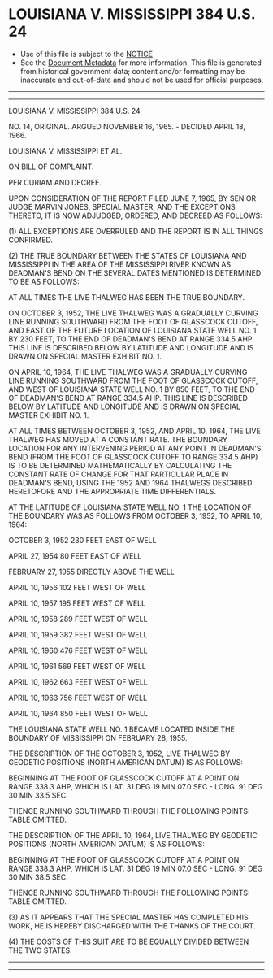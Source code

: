 ---
---

# LOUISIANA V. MISSISSIPPI 384 U.S. 24

* Use of this file is subject to the [NOTICE](https://github.com/publicdocs/notice/blob/master/NOTICE)
* See the [Document Metadata](../../../) for more information.
  This file is generated from historical government data; content and/or formatting may be inaccurate and out-of-date and should not be used for official purposes.

----------
----------

LOUISIANA V. MISSISSIPPI 384 U.S. 24

NO. 14, ORIGINAL.  ARGUED NOVEMBER 16, 1965.  - DECIDED APRIL 18, 1966.

LOUISIANA V. MISSISSIPPI ET AL.

ON BILL OF COMPLAINT.

PER CURIAM AND DECREE.

UPON CONSIDERATION OF THE REPORT FILED JUNE 7, 1965, BY SENIOR JUDGE MARVIN JONES, SPECIAL MASTER, AND THE EXCEPTIONS THERETO, IT IS NOW ADJUDGED, ORDERED, AND DECREED AS FOLLOWS:

(1)  ALL EXCEPTIONS ARE OVERRULED AND THE REPORT IS IN ALL THINGS CONFIRMED.

(2)  THE TRUE BOUNDARY BETWEEN THE STATES OF LOUISIANA AND MISSISSIPPI IN THE AREA OF THE MISSISSIPPI RIVER KNOWN AS DEADMAN'S BEND ON THE SEVERAL DATES MENTIONED IS DETERMINED TO BE AS FOLLOWS:

AT ALL TIMES THE LIVE THALWEG HAS BEEN THE TRUE BOUNDARY.

ON OCTOBER 3, 1952, THE LIVE THALWEG WAS A GRADUALLY CURVING LINE RUNNING SOUTHWARD FROM THE FOOT OF GLASSCOCK CUTOFF, AND EAST OF THE FUTURE LOCATION OF LOUISIANA STATE WELL NO. 1 BY 230 FEET, TO THE END OF DEADMAN'S BEND AT RANGE 334.5 AHP.  THIS LINE IS DESCRIBED BELOW BY LATITUDE AND LONGITUDE AND IS DRAWN ON SPECIAL MASTER EXHIBIT NO. 1.

ON APRIL 10, 1964, THE LIVE THALWEG WAS A GRADUALLY CURVING LINE RUNNING SOUTHWARD FROM THE FOOT OF GLASSCOCK CUTOFF, AND WEST OF LOUISIANA STATE WELL NO. 1 BY 850 FEET, TO THE END OF DEADMAN'S BEND AT RANGE 334.5 AHP.  THIS LINE IS DESCRIBED BELOW BY LATITUDE AND LONGITUDE AND IS DRAWN ON SPECIAL MASTER EXHIBIT NO. 1.

AT ALL TIMES BETWEEN OCTOBER 3, 1952, AND APRIL 10, 1964, THE LIVE THALWEG HAS MOVED AT A CONSTANT RATE.  THE BOUNDARY LOCATION FOR ANY INTERVENING PERIOD AT ANY POINT IN DEADMAN'S BEND (FROM THE FOOT OF GLASSCOCK CUTOFF TO RANGE 334.5 AHP) IS TO BE DETERMINED MATHEMATICALLY BY CALCULATING THE CONSTANT RATE OF CHANGE FOR THAT PARTICULAR PLACE IN DEADMAN'S BEND, USING THE 1952 AND 1964 THALWEGS DESCRIBED HERETOFORE AND THE APPROPRIATE TIME DIFFERENTIALS.

AT THE LATITUDE OF LOUISIANA STATE WELL NO. 1 THE LOCATION OF THE BOUNDARY WAS AS FOLLOWS FROM OCTOBER 3, 1952, TO APRIL 10, 1964:

OCTOBER 3, 1952                230 FEET EAST OF WELL

APRIL 27, 1954                 80 FEET EAST OF WELL

FEBRUARY 27, 1955              DIRECTLY ABOVE THE WELL

APRIL 10, 1956           102 FEET WEST OF WELL

APRIL 10, 1957     195 FEET WEST OF WELL

APRIL 10, 1958                 289 FEET WEST OF WELL

APRIL 10, 1959                 382 FEET WEST OF WELL

APRIL 10, 1960                 476 FEET WEST OF WELL

APRIL 10, 1961                 569 FEET WEST OF WELL

APRIL 10, 1962                 663 FEET WEST OF WELL

APRIL 10, 1963                 756 FEET WEST OF WELL

APRIL 10, 1964                 850 FEET WEST OF WELL

THE LOUISIANA STATE WELL NO. 1 BECAME LOCATED INSIDE THE BOUNDARY OF MISSISSIPPI ON FEBRUARY 28, 1955.

THE DESCRIPTION OF THE OCTOBER 3, 1952, LIVE THALWEG BY GEODETIC POSITIONS (NORTH AMERICAN DATUM) IS AS FOLLOWS:

BEGINNING AT THE FOOT OF GLASSCOCK CUTOFF AT A POINT ON RANGE 338.3 AHP, WHICH IS LAT.  31 DEG 19 MIN 07.0 SEC - LONG.  91 DEG 30 MIN 33.5 SEC.

THENCE RUNNING SOUTHWARD THROUGH THE FOLLOWING POINTS: TABLE OMITTED.

THE DESCRIPTION OF THE APRIL 10, 1964, LIVE THALWEG BY GEODETIC POSITIONS (NORTH AMERICAN DATUM) IS AS FOLLOWS:

BEGINNING AT THE FOOT OF GLASSCOCK CUTOFF AT A POINT ON RANGE 338.3 AHP, WHICH IS LAT.  31 DEG 19 MIN 07.0 SEC - LONG.  91 DEG 30 MIN 38.5 SEC.

THENCE RUNNING SOUTHWARD THROUGH THE FOLLOWING POINTS: TABLE OMITTED.

(3)  AS IT APPEARS THAT THE SPECIAL MASTER HAS COMPLETED HIS WORK, HE IS HEREBY DISCHARGED WITH THE THANKS OF THE COURT.

(4)  THE COSTS OF THIS SUIT ARE TO BE EQUALLY DIVIDED BETWEEN THE TWO STATES.


----------
----------

